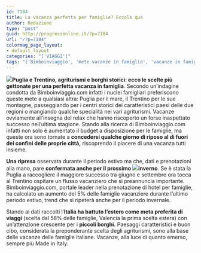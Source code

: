 ```yaml
---
id: 7184
title: La vacanza perfetta per famiglie? Eccola qua
author: Redazione
type: "post"
guid: http://progressonline.it/?p=7184
url: "/?p=7184"
colormag_page_layout:
- default_layout
categories: "['VIAGGI']"
tags: "['Bimboinviaggio', 'mete vacanze in famiglia', 'vacanze in famiglia', 'vacanze invernali', 'vacanze per famiglie']"
---
```


**![](https://progressonline.it/wp-content/uploads/2017/11/logo-300x157.jpg)Puglia e Trentino, agriturismi e borghi storici: ecco le scelte più gettonate per una perfetta vacanza in famiglia**. Secondo un’indagine condotta da Bimboinviaggio.com infatti i nuclei famigliari preferiscono queste mete a qualsiasi altra: Puglia per il mare, il Trentino per le sue montagne, passeggiando per i centri storici dei caratteristici paesi delle due regioni o mangiando qualche specialità nei vari agriturismi. Vacanze ovviamente all’insegna del relax che hanno riscoperto un forse inaspettato successo nell’ultima stagione. Stando alla ricerca di Bimboinviaggio.com infatti non solo è aumentato il budget a disposizione per le famiglie, ma queste ora sono tornate a **concedersi qualche giorno di riposo al di fuori dei confini delle proprie città,** riscoprendo il piacere di una vacanza tutti insieme.

**Una ripresa** osservata durante il periodo estivo ma che, dati e prenotazioni alla mano, pare **confermata anche per il prossimo ![](https://progressonline.it/wp-content/uploads/2017/11/DLZvHbfWkAYJ-SV-300x225.jpg)inverno**. Se è stata la Puglia a raccogliere il maggiore successo tra giugno e settembre ora tocca al Trentino ospitare un flusso vacanziero che si preannuncia importante. Bimboinviaggio.com, portale leader nella prenotazione di hotel per famiglie, ha calcolato un aumento del 5% delle famiglie vacanziere durante l’ultimo periodo estivo, trend che si ripeterà anche per il periodo invernale.

Stando ai dati raccolti l’**Italia ha battuto l’estero come meta preferita di viaggi** (scelta dal 58% delle famiglie, Valencia la prima scelta estera) con un’attenzione crescente per i **piccoli borghi.** Paesaggi caratteristici e buon cibo, considerata la preponderante scelta degli agriturismi, sono alla base delle vacanze delle famiglie italiane. Vacanze, alla luce di quanto emerso, sempre più Made in Italy.
